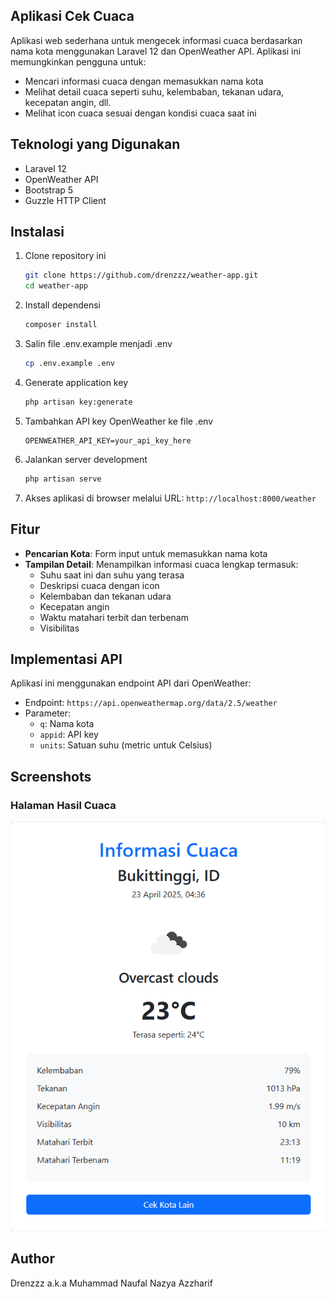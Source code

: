 
## Aplikasi Cek Cuaca

Aplikasi web sederhana untuk mengecek informasi cuaca berdasarkan nama kota menggunakan Laravel 12 dan OpenWeather API. Aplikasi ini memungkinkan pengguna untuk:

- Mencari informasi cuaca dengan memasukkan nama kota
- Melihat detail cuaca seperti suhu, kelembaban, tekanan udara, kecepatan angin, dll.
- Melihat icon cuaca sesuai dengan kondisi cuaca saat ini

## Teknologi yang Digunakan

- Laravel 12
- OpenWeather API
- Bootstrap 5
- Guzzle HTTP Client

## Instalasi

1. Clone repository ini
   ```bash
   git clone https://github.com/drenzzz/weather-app.git
   cd weather-app
   ```

2. Install dependensi
   ```bash
   composer install
   ```

3. Salin file .env.example menjadi .env
   ```bash
   cp .env.example .env
   ```

4. Generate application key
   ```bash
   php artisan key:generate
   ```

5. Tambahkan API key OpenWeather ke file .env
   ```
   OPENWEATHER_API_KEY=your_api_key_here
   ```

6. Jalankan server development
   ```bash
   php artisan serve
   ```

7. Akses aplikasi di browser melalui URL: `http://localhost:8000/weather`

## Fitur

- **Pencarian Kota**: Form input untuk memasukkan nama kota
- **Tampilan Detail**: Menampilkan informasi cuaca lengkap termasuk:
  - Suhu saat ini dan suhu yang terasa
  - Deskripsi cuaca dengan icon
  - Kelembaban dan tekanan udara
  - Kecepatan angin
  - Waktu matahari terbit dan terbenam
  - Visibilitas

## Implementasi API

Aplikasi ini menggunakan endpoint API dari OpenWeather:
- Endpoint: `https://api.openweathermap.org/data/2.5/weather`
- Parameter:
  - `q`: Nama kota
  - `appid`: API key
  - `units`: Satuan suhu (metric untuk Celsius)

## Screenshots

### Halaman Hasil Cuaca
![Hasil Cuaca Bukittinggi](screenshots/weather-result.png)


## Author

Drenzzz a.k.a Muhammad Naufal Nazya Azzharif
